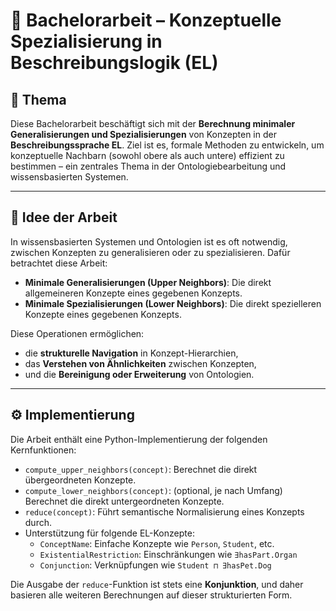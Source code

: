 # 🧠 Bachelorarbeit – Konzeptuelle Spezialisierung in Beschreibungslogik (EL)

## 📘 Thema
Diese Bachelorarbeit beschäftigt sich mit der **Berechnung minimaler Generalisierungen und Spezialisierungen** von Konzepten in der **Beschreibungssprache EL**. Ziel ist es, formale Methoden zu entwickeln, um konzeptuelle Nachbarn (sowohl obere als auch untere) effizient zu bestimmen – ein zentrales Thema in der Ontologiebearbeitung und wissensbasierten Systemen.

---

## 🧩 Idee der Arbeit

In wissensbasierten Systemen und Ontologien ist es oft notwendig, zwischen Konzepten zu generalisieren oder zu spezialisieren. Dafür betrachtet diese Arbeit:
- **Minimale Generalisierungen (Upper Neighbors)**: Die direkt allgemeineren Konzepte eines gegebenen Konzepts.
- **Minimale Spezialisierungen (Lower Neighbors)**: Die direkt spezielleren Konzepte eines gegebenen Konzepts.

Diese Operationen ermöglichen:
- die **strukturelle Navigation** in Konzept-Hierarchien,
- das **Verstehen von Ähnlichkeiten** zwischen Konzepten,
- und die **Bereinigung oder Erweiterung** von Ontologien.

---

## ⚙️ Implementierung

Die Arbeit enthält eine Python-Implementierung der folgenden Kernfunktionen:

- `compute_upper_neighbors(concept)`: Berechnet die direkt übergeordneten Konzepte.
- `compute_lower_neighbors(concept)`: (optional, je nach Umfang) Berechnet die direkt untergeordneten Konzepte.
- `reduce(concept)`: Führt semantische Normalisierung eines Konzepts durch.
- Unterstützung für folgende EL-Konzepte:
  - `ConceptName`: Einfache Konzepte wie `Person`, `Student`, etc.
  - `ExistentialRestriction`: Einschränkungen wie `∃hasPart.Organ`
  - `Conjunction`: Verknüpfungen wie `Student ⊓ ∃hasPet.Dog`

Die Ausgabe der `reduce`-Funktion ist stets eine **Konjunktion**, und daher basieren alle weiteren Berechnungen auf dieser strukturierten Form.
